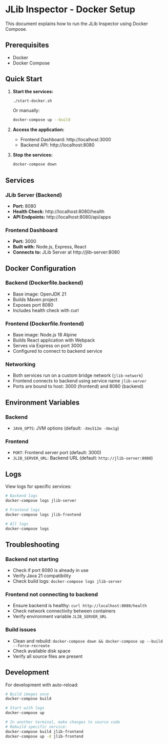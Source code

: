 # JLib Inspector - Docker Setup

This document explains how to run the JLib Inspector using Docker Compose.

## Prerequisites

- Docker
- Docker Compose

## Quick Start

1. **Start the services:**
   ```bash
   ./start-docker.sh
   ```
   
   Or manually:
   ```bash
   docker-compose up --build
   ```

2. **Access the application:**
   - Frontend Dashboard: http://localhost:3000
   - Backend API: http://localhost:8080

3. **Stop the services:**
   ```bash
   docker-compose down
   ```

## Services

### JLib Server (Backend)
- **Port:** 8080
- **Health Check:** http://localhost:8080/health
- **API Endpoints:** http://localhost:8080/api/apps

### Frontend Dashboard
- **Port:** 3000
- **Built with:** Node.js, Express, React
- **Connects to:** JLib Server at http://jlib-server:8080

## Docker Configuration

### Backend (Dockerfile.backend)
- Base image: OpenJDK 21
- Builds Maven project
- Exposes port 8080
- Includes health check with curl

### Frontend (Dockerfile.frontend)
- Base image: Node.js 18 Alpine
- Builds React application with Webpack
- Serves via Express on port 3000
- Configured to connect to backend service

### Networking
- Both services run on a custom bridge network (`jlib-network`)
- Frontend connects to backend using service name `jlib-server`
- Ports are bound to host: 3000 (frontend) and 8080 (backend)

## Environment Variables

### Backend
- `JAVA_OPTS`: JVM options (default: `-Xms512m -Xmx1g`)

### Frontend
- `PORT`: Frontend server port (default: 3000)
- `JLIB_SERVER_URL`: Backend URL (default: `http://jlib-server:8080`)

## Logs

View logs for specific services:
```bash
# Backend logs
docker-compose logs jlib-server

# Frontend logs
docker-compose logs jlib-frontend

# All logs
docker-compose logs
```

## Troubleshooting

### Backend not starting
- Check if port 8080 is already in use
- Verify Java 21 compatibility
- Check build logs: `docker-compose logs jlib-server`

### Frontend not connecting to backend
- Ensure backend is healthy: `curl http://localhost:8080/health`
- Check network connectivity between containers
- Verify environment variable `JLIB_SERVER_URL`

### Build issues
- Clean and rebuild: `docker-compose down && docker-compose up --build --force-recreate`
- Check available disk space
- Verify all source files are present

## Development

For development with auto-reload:
```bash
# Build images once
docker-compose build

# Start with logs
docker-compose up

# In another terminal, make changes to source code
# Rebuild specific service:
docker-compose build jlib-frontend
docker-compose up -d jlib-frontend
```
